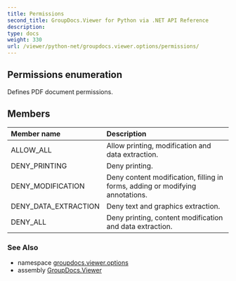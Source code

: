 ```yaml
---
title: Permissions
second_title: GroupDocs.Viewer for Python via .NET API Reference
description: 
type: docs
weight: 330
url: /viewer/python-net/groupdocs.viewer.options/permissions/
---
```


## Permissions enumeration

Defines PDF document permissions.

## Members
| Member name | Description |
| :- | :- |
|ALLOW_ALL|Allow printing, modification and data extraction.|
|DENY_PRINTING|Deny printing.|
|DENY_MODIFICATION|Deny content modification, filling in forms, adding or modifying annotations.|
|DENY_DATA_EXTRACTION|Deny text and graphics extraction.|
|DENY_ALL|Deny printing, content modification and data extraction.|

### See Also

* namespace [groupdocs.viewer.options](/viewer/python-net/groupdocs.viewer.options/)
* assembly [GroupDocs.Viewer](/viewer/python-net/)

